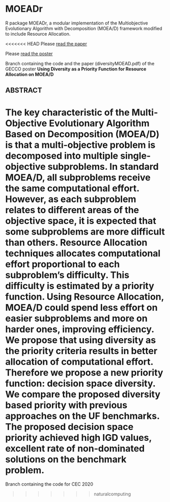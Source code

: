 # MOEADr
R package MOEADr, a modular implementation of the Multiobjective Evolutionary Algorithm with Decomposition (MOEA/D) framework modified to include Resource Allocation. 

<<<<<<< HEAD
Please [read the paper](diversityMOEAD.pdf)

Please [read the poster](Poster_GECCO_Priority_Functions.pdf)

Branch containing the code and the paper (diversityMOEAD.pdf) of the GECCO poster **Using Diversity as a Priority Function for Resource Allocation on MOEA/D**

## ABSTRACT

The key characteristic of the Multi-Objective Evolutionary Algorithm Based on Decomposition (MOEA/D) is that a multi-objective problem is decomposed into multiple single-objective subproblems. In standard MOEA/D, all subproblems receive the same computational effort. However, as each subproblem relates to different areas of the objective space, it is expected that some subproblems are more difficult than others. Resource Allocation techniques allocates computational effort proportional to each subproblem’s difficulty. This difficulty is estimated by a priority function. Using Resource Allocation, MOEA/D could spend less effort on easier subproblems and more on harder ones, improving efficiency. We propose that using diversity as the priority criteria results in better allocation of computational effort. Therefore we propose a new priority function: decision space diversity. We compare the proposed diversity based priority with previous approaches on the UF benchmarks. The proposed decision space priority achieved high IGD values, excellent rate of non-dominated solutions on the benchmark problem.
=======
Branch containing the code for CEC 2020
>>>>>>> naturalcomputing
